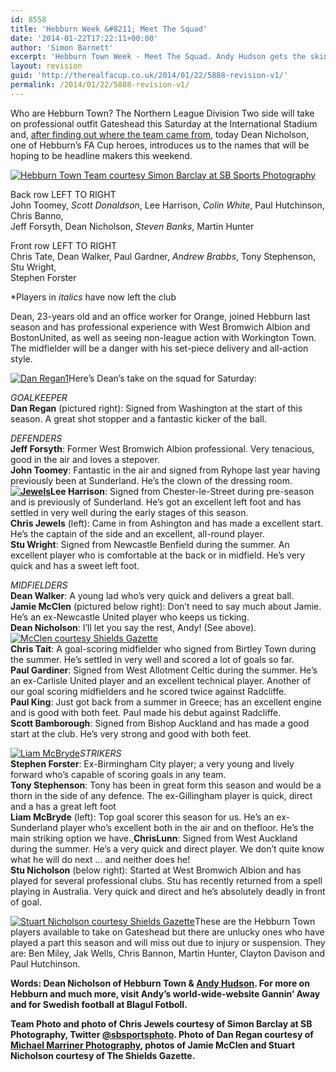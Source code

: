 ```yaml
---
id: 8558
title: 'Hebburn Week &#8211; Meet The Squad'
date: '2014-01-22T17:22:11+00:00'
author: 'Simon Barnett'
excerpt: 'Hebburn Town Week - Meet The Squad. Andy Hudson gets the skinny on Town''s squad courtesy of midfield dynamo Dean Nicholson.'
layout: revision
guid: 'http://therealfacup.co.uk/2014/01/22/5888-revision-v1/'
permalink: /2014/01/22/5888-revision-v1/
---
```


Who are Hebburn Town? The Northern League Division Two side will take on professional outfit Gateshead this Saturday at the International Stadium and, [after finding out where the team came from](http://therealfacup.co.uk/2011/10/22/mr-hebburn-alphonse-to-you/), today Dean Nicholson, one of Hebburn’s FA Cup heroes, introduces us to the names that will be hoping to be headline makers this weekend.

[![](http://therealfacup.co.uk/wp-content/uploads/2011/10/team.jpg "Hebburn Town Team courtesy Simon Barclay at SB Sports Photography")](http://therealfacup.co.uk/2011/10/26/hebburn-week-meet-the-squad/team/)

Back row LEFT TO RIGHT  
John Toomey, *Scott Donaldson*, Lee Harrison, *Colin White*, Paul Hutchinson, Chris Banno,  
Jeff Forsyth, Dean Nicholson, *Steven Banks*, Martin Hunter

Front row LEFT TO RIGHT  
Chris Tate, Dean Walker, Paul Gardner, *Andrew Brabbs*, Tony Stephenson, Stu Wright,  
Stephen Forster

\*Players in *italics* have now left the club

Dean, 23-years old and an office worker for Orange, joined Hebburn last season and has professional experience with West Bromwich Albion and BostonUnited, as well as seeing non-league action with Workington Town. The midfielder will be a danger with his set-piece delivery and all-action style.

[![](http://therealfacup.co.uk/wp-content/uploads/2011/10/Dan-Regan1.jpg "Dan Regan1")](http://therealfacup.co.uk/2011/10/26/hebburn-week-meet-the-squad/dan-regan1/)Here’s Dean’s take on the squad for Saturday:

*GOALKEEPER*  
**Dan Regan** (pictured right): Signed from Washington at the start of this season. A great shot stopper and a fantastic kicker of the ball.

*DEFENDERS*  
**Jeff Forsyth**: Former West Bromwich Albion professional. Very tenacious, good in the air and loves a stepover.  
**John Toomey**: Fantastic in the air and signed from Ryhope last year having previously been at Sunderland. He’s the clown of the dressing room.  
**[![](http://therealfacup.co.uk/wp-content/uploads/2011/10/Jewels1-200x216.jpg "Jewels")](http://therealfacup.co.uk/2011/10/26/hebburn-week-meet-the-squad/jewels1/)Lee Harrison**: Signed from Chester-le-Street during pre-season and is previously of Sunderland. He’s got an excellent left foot and has settled in very well during the early stages of this season.  
**Chris Jewels** (left): Came in from Ashington and has made a excellent start. He’s the captain of the side and an excellent, all-round player.  
**Stu Wright**: Signed from Newcastle Benfield during the summer. An excellent player who is comfortable at the back or in midfield. He’s very quick and has a sweet left foot.

*MIDFIELDERS*  
**Dean Walker**: A young lad who’s very quick and delivers a great ball.  
**Jamie McClen** (pictured below right): Don’t need to say much about Jamie. He’s an ex-Newcastle United player who keeps us ticking.  
**Dean Nicholson**: I’ll let you say the rest, Andy! (See above).[![](http://therealfacup.co.uk/wp-content/uploads/2011/10/McClen-courtesy-Shields-Gazette-200x142.jpg "McClen courtesy Shields Gazette")](http://therealfacup.co.uk/2011/10/26/hebburn-week-meet-the-squad/mcclen-courtesy-shields-gazette/)  
**Chris Tait**: A goal-scoring midfielder who signed from Birtley Town during the summer. He’s settled in very well and scored a lot of goals so far.  
**Paul Gardiner**: Signed from West Allotment Celtic during the summer. He’s an ex-Carlisle United player and an excellent technical player. Another of our goal scoring midfielders and he scored twice against Radcliffe.  
**Paul King**: Just got back from a summer in Greece; has an excellent engine and is good with both feet. Paul made his debut against Radcliffe.  
**Scott Bamborough**: Signed from Bishop Auckland and has made a good start at the club. He’s very strong and good with both feet.

[![](http://therealfacup.co.uk/wp-content/uploads/2011/10/Liam-McBryde1.jpg "Liam McBryde")](http://therealfacup.co.uk/2011/10/26/hebburn-week-meet-the-squad/liam-mcbryde1/)*STRIKERS*  
**Stephen Forster**: Ex-Birmingham City player; a very young and lively forward who’s capable of scoring goals in any team.  
**Tony Stephenson**: Tony has been in great form this season and would be a thorn in the side of any defence. The ex-Gillingham player is quick, direct and a has a great left foot  
**Liam McBryde** (left): Top goal scorer this season for us. He’s an ex-Sunderland player who’s excellent both in the air and on thefloor. He’s the main striking option we have.[  ](http://therealfacup.co.uk/2011/10/26/hebburn-week-meet-the-squad/liam-mcbryde1/)**ChrisLunn**: Signed from West Auckland during the summer. He’s a very quick and direct player. We don’t quite know what he will do next … and neither does he!  
**Stu Nicholson** (below right): Started at West Bromwich Albion and has played for several professional clubs. Stu has recently returned from a spell playing in Australia. Very quick and direct and he’s absolutely deadly in front of goal.

[![](http://therealfacup.co.uk/wp-content/uploads/2011/10/Nicholson-200x141.jpg "Stuart Nicholson courtesy Shields Gazette")](http://therealfacup.co.uk/2011/10/26/hebburn-week-meet-the-squad/nicholson/)These are the Hebburn Town players available to take on Gateshead but there are unlucky ones who have played a part this season and will miss out due to injury or suspension. They are: Ben Miley, Jak Wells, Chris Bannon, Martin Hunter, Clayton Davison and Paul Hutchinson.

**Words: Dean Nicholson of Hebburn Town &amp; [Andy Hudson](http://twitter.com/#%21/HuddoHudson). For more on Hebburn and much more, visit Andy’s world-wide-website Gannin’ Away and for Swedish football at Blagul Fotboll.**

**Team Photo and photo of Chris Jewels courtesy of Simon Barclay at SB Photography, Twitter [@sbsportsphoto](http://twitter.com/#%21/sbsportsphoto). Photo of Dan Regan courtesy of [Michael Marriner Photography](http://www.facebook.com/MichaelMarrinerPhotography), photos of Jamie McClen and Stuart Nicholson courtesy of The Shields Gazette.**